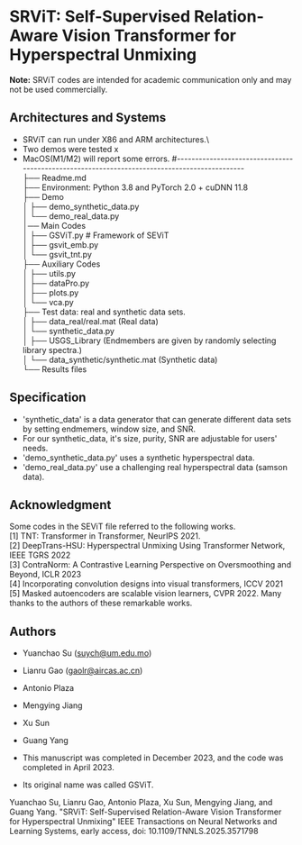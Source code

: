 # SRViT: Self-Supervised Relation-Aware Vision Transformer for Hyperspectral Unmixing

**Note:** SRViT codes are intended for academic communication only and may not be used commercially.

## Architectures and Systems
* SRViT can run under X86 and ARM architectures.\
* Two demos were tested x
* MacOS(M1/M2) will report some errors.
#---------------------------------------------------------------------------------------------\
├── Readme.md\
├── Environment: Python 3.8 and PyTorch 2.0 + cuDNN 11.8\
├── Demo\
│   ├── demo_synthetic_data.py\
│   └── demo_real_data.py\
│── Main Codes                      
│   ├── GSViT.py # Framework of SEViT\
│   ├── gsvit_emb.py                  
│   └── gsvit_tnt.py\
├── Auxiliary Codes                      
│   ├── utils.py\
│   ├── dataPro.py  
│   ├── plots.py\
│   └── vca.py\
├── Test data: real and synthetic data sets.\
│   ├── data_real/real.mat (Real data)\
│   └── synthetic_data.py\
│         ├── USGS_Library (Endmembers are given by randomly selecting library spectra.)\
│         └── data_synthetic/synthetic.mat (Synthetic data)\
└── Results files

## Specification
* 'synthetic_data' is a data generator that can generate different data sets by setting endmemers, 
window size, and SNR.
* For our synthetic_data, it's size, purity, SNR are adjustable for users' needs.
* 'demo_synthetic_data.py' uses a synthetic hyperspectral data.
* 'demo_real_data.py' use a challenging real hyperspectral data (samson data).


## Acknowledgment
Some codes in the SEViT file referred to the following works.\
[1] TNT: Transformer in Transformer, NeurIPS 2021.\
[2] DeepTrans-HSU: Hyperspectral Unmixing Using Transformer Network, IEEE TGRS 2022\
[3] ContraNorm: A Contrastive Learning Perspective on Oversmoothing and Beyond, ICLR 2023\
[4] Incorporating convolution designs into visual transformers, ICCV 2021\
[5] Masked autoencoders are scalable vision learners, CVPR 2022.
Many thanks to the authors of these remarkable works.

## Authors
- Yuanchao Su (suych@um.edu.mo)
- Lianru Gao (gaolr@aircas.ac.cn)
- Antonio Plaza 
- Mengying Jiang 
- Xu Sun 
- Guang Yang

- This manuscript was completed in December 2023, and the code was completed in April 2023.
- Its original name was called GSViT.

Yuanchao Su, Lianru Gao, Antonio Plaza, Xu Sun, Mengying Jiang, and Guang Yang. "SRViT: Self-Supervised Relation-Aware Vision Transformer for Hyperspectral Unmixing" IEEE Transactions on Neural Networks and Learning Systems, early access, doi: 10.1109/TNNLS.2025.3571798
